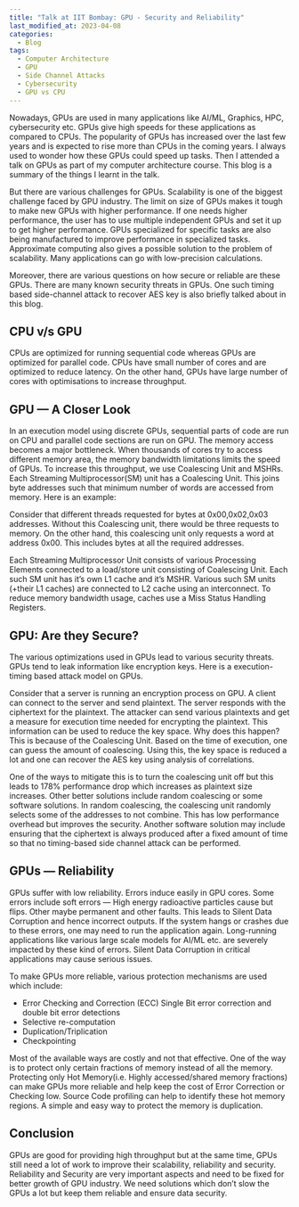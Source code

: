 ```yaml
---
title: "Talk at IIT Bombay: GPU - Security and Reliability"
last_modified_at: 2023-04-08
categories:
  - Blog
tags:
  - Computer Architecture
  - GPU
  - Side Channel Attacks
  - Cybersecurity
  - GPU vs CPU
---
```


Nowadays, GPUs are used in many applications like AI/ML, Graphics, HPC, cybersecurity etc. GPUs give high speeds for these applications as compared to CPUs. The popularity of GPUs has increased over the last few years and is expected to rise more than CPUs in the coming years. I always used to wonder how these GPUs could speed up tasks. Then I attended a talk on GPUs as part of my computer architecture course. This blog is a summary of the things I learnt in the talk.

But there are various challenges for GPUs. Scalability is one of the biggest challenge faced by GPU industry. The limit on size of GPUs makes it tough to make new GPUs with higher performance. If one needs higher performance, the user has to use multiple independent GPUs and set it up to get higher performance. GPUs specialized for specific tasks are also being manufactured to improve performance in specialized tasks. Approximate computing also gives a possible solution to the problem of scalability. Many applications can go with low-precision calculations.

Moreover, there are various questions on how secure or reliable are these GPUs. There are many known security threats in GPUs. One such timing based side-channel attack to recover AES key is also briefly talked about in this blog.

## CPU v/s GPU
CPUs are optimized for running sequential code whereas GPUs are optimized for parallel code. CPUs have small number of cores and are optimized to reduce latency. On the other hand, GPUs have large number of cores with optimisations to increase throughput.


## GPU — A Closer Look

In an execution model using discrete GPUs, sequential parts of code are run on CPU and parallel code sections are run on GPU. The memory access becomes a major bottleneck. When thousands of cores try to access different memory area, the memory bandwidth limitations limits the speed of GPUs. To increase this throughput, we use Coalescing Unit and MSHRs. Each Streaming Multiprocessor(SM) unit has a Coalescing Unit. This joins byte addresses such that minimum number of words are accessed from memory. Here is an example:

Consider that different threads requested for bytes at 0x00,0x02,0x03 addresses. Without this Coalescing unit, there would be three requests to memory. On the other hand, this coalescing unit only requests a word at address 0x00. This includes bytes at all the required addresses.

Each Streaming Multiprocessor Unit consists of various Processing Elements connected to a load/store unit consisting of Coalescing Unit. Each such SM unit has it’s own L1 cache and it’s MSHR. Various such SM units (+their L1 caches) are connected to L2 cache using an interconnect. To reduce memory bandwidth usage, caches use a Miss Status Handling Registers.

## GPU: Are they Secure?

The various optimizations used in GPUs lead to various security threats. GPUs tend to leak information like encryption keys. Here is a execution-timing based attack model on GPUs.

Consider that a server is running an encryption process on GPU. A client can connect to the server and send plaintext. The server responds with the ciphertext for the plaintext. The attacker can send various plaintexts and get a measure for execution time needed for encrypting the plaintext. This information can be used to reduce the key space. Why does this happen? This is because of the Coalescing Unit. Based on the time of execution, one can guess the amount of coalescing. Using this, the key space is reduced a lot and one can recover the AES key using analysis of correlations.

One of the ways to mitigate this is to turn the coalescing unit off but this leads to 178% performance drop which increases as plaintext size increases. Other better solutions include random coalescing or some software solutions. In random coalescing, the coalescing unit randomly selects some of the addresses to not combine. This has low performance overhead but improves the security. Another software solution may include ensuring that the ciphertext is always produced after a fixed amount of time so that no timing-based side channel attack can be performed.

## GPUs — Reliability
GPUs suffer with low reliability. Errors induce easily in GPU cores. Some errors include soft errors — High energy radioactive particles cause but flips. Other maybe permanent and other faults. This leads to Silent Data Corruption and hence incorrect outputs. If the system hangs or crashes due to these errors, one may need to run the application again. Long-running applications like various large scale models for AI/ML etc. are severely impacted by these kind of errors. Silent Data Corruption in critical applications may cause serious issues.

To make GPUs more reliable, various protection mechanisms are used which include:

- Error Checking and Correction (ECC)
    Single Bit error correction and double bit error detections
- Selective re-computation
- Duplication/Triplication
- Checkpointing

Most of the available ways are costly and not that effective. One of the way is to protect only certain fractions of memory instead of all the memory. Protecting only Hot Memory(i.e. Highly accessed/shared memory fractions) can make GPUs more reliable and help keep the cost of Error Correction or Checking low. Source Code profiling can help to identify these hot memory regions. A simple and easy way to protect the memory is duplication.

## Conclusion

GPUs are good for providing high throughput but at the same time, GPUs still need a lot of work to improve their scalability, reliability and security. Reliability and Security are very important aspects and need to be fixed for better growth of GPU industry. We need solutions which don’t slow the GPUs a lot but keep them reliable and ensure data security.
